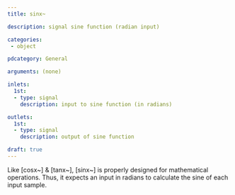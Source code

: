 ```yaml
---
title: sinx~

description: signal sine function (radian input)

categories:
 - object

pdcategory: General

arguments: (none)

inlets: 
  1st:
  - type: signal
    description: input to sine function (in radians)

outlets:
  1st:
  - type: signal
    description: output of sine function

draft: true
---
```


Like [cosx~] & [tanx~], [sinx~] is properly designed for mathematical operations. Thus, it expects an input in radians to calculate the sine of each input sample.